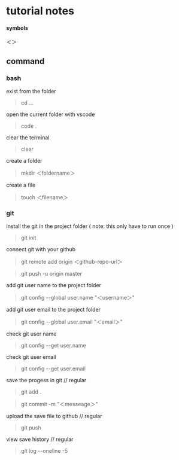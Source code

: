 # tutorial notes

#### symbols
＜＞

## command 


### bash

exist from the folder
> cd ...

open the current folder with vscode
> code .

clear the terminal
> clear

create a folder
> mkdir  ＜foldername＞

create a file
> touch  ＜filename＞

### git

install the git in the project folder ( note: this only have to run once )
> git init


connect git with your github
> git remote add origin ＜github-repo-url＞

> git push -u origin master

add git user name to the project folder
> git config --global user.name "＜username＞"


add git user email to the project folder
> git config --global user.email "＜email＞"


check git user name 
> git config --get user.name

check git user email 
> git config --get user.email


save the progess in git  // regular
> git add .

> git commit -m "＜messeage＞"

upload the save file to github  // regular
> git push


view save history // regular
> git log --oneline -5







